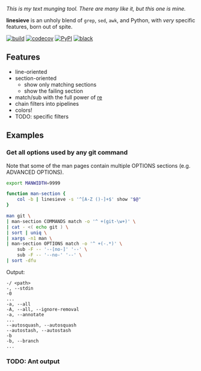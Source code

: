 *This is my text munging tool. There are many like it, but this one is mine.*

**linesieve** is an unholy blend of `grep`, `sed`, `awk`, and Python,
with *very* specific features, born out of spite.


[![build](https://github.com/lemon24/linesieve/actions/workflows/build.yaml/badge.svg)](https://github.com/lemon24/linesieve/actions/workflows/build.yaml) [![codecov](https://codecov.io/gh/lemon24/linesieve/branch/main/graph/badge.svg?token=MrpEP5cg24)](https://codecov.io/gh/lemon24/linesieve) [![PyPI](https://img.shields.io/pypi/v/linesieve)](https://pypi.org/project/linesieve/) [![black](https://img.shields.io/badge/code%20style-black-000000.svg)](https://github.com/psf/black)

## Features

* line-oriented
* section-oriented
  * show only matching sections
  * show the failing section
* match/sub with the full power of [re](https://docs.python.org/3/library/re.html)
* chain filters into pipelines
* colors!
* TODO: specific filters

## Examples

### Get all options used by any git command

Note that some of the man pages contain multiple OPTIONS sections (e.g. ADVANCED OPTIONS).

```bash
export MANWIDTH=9999

function man-section {
    col -b | linesieve -s '^[A-Z ()-]+$' show "$@"
}

man git \
| man-section COMMANDS match -o '^ +(git-\w+)' \
| cat - <( echo git ) \
| sort | uniq \
| xargs -n1 man \
| man-section OPTIONS match -o '^ +(-.*)' \
    sub -F -- '--[no-]' '--' \
    sub -F -- '--no-' '--' \
| sort -dfu

```

Output:

```
-/ <path>
-, --stdin
-0
...
-a, --all
-A, --all, --ignore-removal
-a, --annotate
...
--autosquash, --autosquash
--autostash, --autostash
-b
-b, --branch
...
```

### TODO: Ant output
